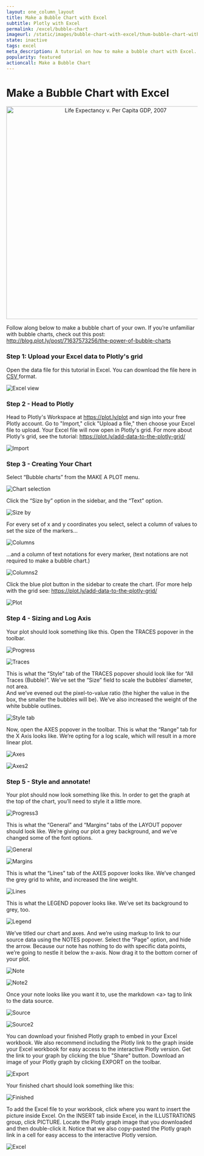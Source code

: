 ```yaml
---
layout: one_column_layout
title: Make a Bubble Chart with Excel
subtitle: Plotly with Excel
permalink: /excel/bubble-chart
imageurl: /static/images/bubble-chart-with-excel/thum-bubble-chart-with-excel.png
state: inactive
tags: excel
meta_description: A tutorial on how to make a bubble chart with Excel. Plotly is the easiest and fastest way to make and share graphs online.
popularity: featured
actioncall: Make a Bubble Chart
---
```


# Make a Bubble Chart with Excel

<div>
    <a href="https://plot.ly/~cimar/211/" target="_blank" title="Life Expectancy v. Per Capita GDP, 2007" style="display: block; text-align: center;"><img src="https://plot.ly/~cimar/211.png" alt="Life Expectancy v. Per Capita GDP, 2007" style="max-width: 100%;width: 560px;"  width="560" onerror="this.onerror=null;this.src='https://plot.ly/404.png';" /></a>
    <script data-plotly="cimar:211" src="https://plot.ly/embed.js" async></script>
</div>

Follow along below to make a bubble chart of your own. If you’re unfamiliar with bubble charts, check out this post:
<a class="link--impt" href="http://blog.plot.ly/post/71637573256/the-power-of-bubble-charts" target="_blank">
http://blog.plot.ly/post/71637573256/the-power-of-bubble-charts
</a>

### Step 1: Upload your Excel data to Plotly's grid

Open the data file for this tutorial in Excel. You can download the file here in
<a class="link--impt" href="https://raw.githubusercontent.com/plotly/datasets/master/bubble_chart_tutorial.csv?raw=1" target="_blank">
CSV
</a>
format.

![Excel view](http://i.imgur.com/5ON7Ypp.png)

### Step 2 - Head to Plotly

Head to Plotly's Workspace at <a class="link--impt" href="/plot">https://plot.ly/plot</a> and sign into your free Plotly account. 
Go to "Import," click "Upload a file," then choose your Excel file to upload. Your Excel file will now open in Plotly's grid. 
For more about Plotly's grid, see the tutorial: <a class="link--impt" href="/add-data-to-the-plotly-grid/">https://plot.ly/add-data-to-the-plotly-grid/</a>

![Import](http://i.imgur.com/eQjmxGp.png)

### Step 3 - Creating Your Chart

Select “Bubble charts” from the MAKE A PLOT menu.

![Chart selection](http://i.imgur.com/gaqMhIV.png)

Click the “Size by” option in the sidebar, and the “Text” option.

![Size by](http://i.imgur.com/dpwuIty.png)

For every set of x and y coordinates you select, select a column of values to set the size of the markers...

![Columns](http://i.imgur.com/MsVfJUW.png)

...and a column of text notations for every marker, (text notations are not required to make a bubble chart.)

![Columns2](http://i.imgur.com/Ic59ASj.png)

Click the blue plot button in the sidebar to create the chart. (For more help with the grid see: <a class="link--impt" href="/add-data-to-the-plotly-grid/">
https://plot.ly/add-data-to-the-plotly-grid/</a>

![Plot](http://i.imgur.com/pibqN26.png)

### Step 4 - Sizing and Log Axis

Your plot should look something like this.  Open the TRACES popover in the toolbar.

![Progress](http://i.imgur.com/i0m9Oer.png)

![Traces](http://i.imgur.com/9hkxMs2.png)

This is what the “Style” tab of the TRACES popover should look like for “All Traces (Bubble)”. We’ve set the “Size” field to scale the bubbles’ diameter, not area.  
And we’ve evened out the pixel-to-value ratio (the higher the value in the box, the smaller the bubbles will be). We’ve also increased the weight of the white bubble outlines.

![Style tab](http://i.imgur.com/wKMZtRX.png)

Now, open the AXES popover in the toolbar. This is what the “Range” tab for the X Axis looks like. We’re opting for a log scale, which will result in a more linear plot.

![Axes](http://i.imgur.com/zpmMa1X.png)

![Axes2](http://i.imgur.com/ijOtC0F.png)
 
### Step 5 - Style and annotate!

Your plot should now look something like this. In order to get the graph at the top of the chart, you’ll need to style it a little more.

![Progress3](http://i.imgur.com/ggQMO8z.png)

This is what the “General” and “Margins” tabs of the LAYOUT popover should look like. We’re giving our plot a grey background, and we’ve changed some of the font options.

![General](http://i.imgur.com/OliO8BP.png)

![Margins](http://i.imgur.com/NM144sF.png)

This is what the “Lines” tab of the AXES popover looks like. We’ve changed the grey grid to white, and increased the line weight.

![Lines](http://i.imgur.com/w43GpG1.png)

This is what the LEGEND popover looks like.  We’ve set its background to grey, too.

![Legend](http://i.imgur.com/glczRJ3.png)

We’ve titled our chart and axes. And we’re using markup to link to our source data using the NOTES popover. Select the “Page” option, and hide the arrow. 
Because our note has nothing to do with specific data points, we’re going to nestle it below the x-axis. Now drag it to the bottom corner of your plot.

![Note](http://i.imgur.com/4CI4Lj7.png)

![Note2](http://i.imgur.com/34heJSi.png)

Once your note looks like you want it to, use the markdown &lt;a&gt; tag to link to the data source.

![Source](http://i.imgur.com/hYht3pb.png)

![Source2](http://i.imgur.com/OolkCsB.png)

You can download your finished Plotly graph to embed in your Excel workbook. We also recommend including the Plotly link to the graph inside your Excel workbook for easy access to the interactive Plotly version. Get the link to your graph by clicking the blue "Share" button. Download an image of your Plotly graph by clicking EXPORT on the toolbar.

![Export](http://i.imgur.com/tIGzmyp.png)

Your finished chart should look something like this:

![Finished](http://i.imgur.com/ff5feZ5.png)

To add the Excel file to your workbook, click where you want to insert the picture inside Excel. On the INSERT tab inside Excel, in the ILLUSTRATIONS group, click PICTURE. 
Locate the Plotly graph image that you downloaded and then double-click it. Notice that we also copy-pasted the Plotly graph link in a cell for easy access to the interactive Plotly version.

![Excel](http://i.imgur.com/DpJJbQP.png)

